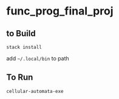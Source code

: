 # func_prog_final_proj

## to Build
`stack install`

add `~/.local/bin` to path

## To Run
`cellular-automata-exe`